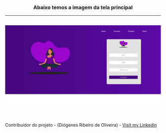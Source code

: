 <h3 align='center'> Abaixo temos a imagem da tela principal </h3>

<hr>
<br>

<img src='./imagesFromGit/paginaInicial.jpg'>

<br><br>

Contribuidor do projeto - (Diógenes Ribeiro de Oliveira) - [Visit my Linkedin](https://www.linkedin.com/in/diogenesriboliveira/)